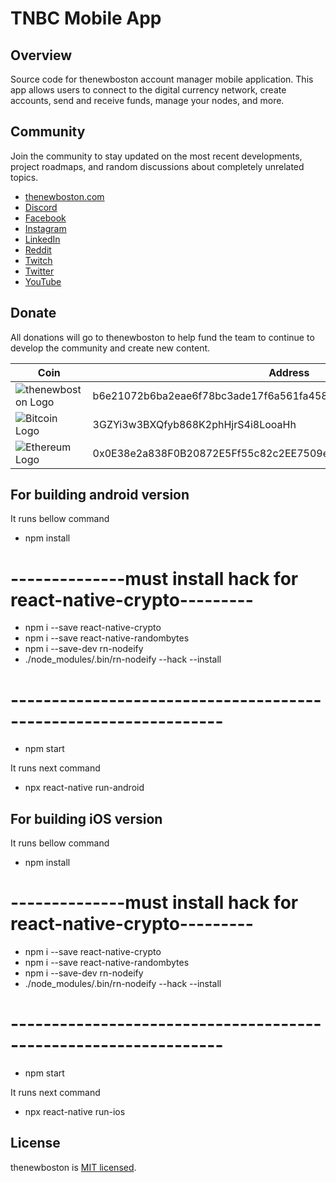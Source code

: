 # TNBC Mobile App

## Overview

Source code for thenewboston account manager mobile application. This app allows users to connect to the digital
currency network, create accounts, send and receive funds, manage your nodes, and more.

## Community

Join the community to stay updated on the most recent developments, project roadmaps, and random discussions about completely unrelated topics.

- [thenewboston.com](https://thenewboston.com/)
- [Discord](https://discord.gg/thenewboston)
- [Facebook](https://www.facebook.com/TheNewBoston-464114846956315/)
- [Instagram](https://www.instagram.com/thenewboston_official/)
- [LinkedIn](https://www.linkedin.com/company/thenewboston-developers/)
- [Reddit](https://www.reddit.com/r/thenewboston/)
- [Twitch](https://www.twitch.tv/thenewboston/videos)
- [Twitter](https://twitter.com/thenewboston_og)
- [YouTube](https://www.youtube.com/user/thenewboston)

## Donate

All donations will go to thenewboston to help fund the team to continue to develop the community and create new content.

| Coin                                                                                                                        | Address                                                          |
| --------------------------------------------------------------------------------------------------------------------------- | ---------------------------------------------------------------- |
| ![thenewboston Logo](https://github.com/thenewboston-developers/Website/raw/development/src/assets/images/thenewboston.png) | b6e21072b6ba2eae6f78bc3ade17f6a561fa4582d5494a5120617f2027d38797 |
| ![Bitcoin Logo](https://github.com/thenewboston-developers/Website/raw/development/src/assets/images/bitcoin.png)           | 3GZYi3w3BXQfyb868K2phHjrS4i8LooaHh                               |
| ![Ethereum Logo](https://github.com/thenewboston-developers/Website/raw/development/src/assets/images/ethereum.png)         | 0x0E38e2a838F0B20872E5Ff55c82c2EE7509e6d4A                       |

## For building android version

It runs bellow command 
 - npm install
 # --------------must install hack for react-native-crypto---------
 - npm i --save react-native-crypto 
 - npm i --save react-native-randombytes 
 - npm i --save-dev rn-nodeify 
 - ./node_modules/.bin/rn-nodeify --hack --install
 # ----------------------------------------------------------------
 - npm start 

It runs next command
 - npx react-native run-android

## For building iOS version

It runs bellow command 
 - npm install
 # --------------must install hack for react-native-crypto---------
 - npm i --save react-native-crypto 
 - npm i --save react-native-randombytes 
 - npm i --save-dev rn-nodeify 
 - ./node_modules/.bin/rn-nodeify --hack --install
 # ----------------------------------------------------------------
 - npm start 

It runs next command
 - npx react-native run-ios

## License

thenewboston is [MIT licensed](http://opensource.org/licenses/MIT).
